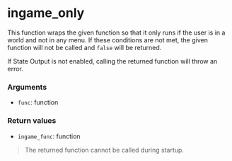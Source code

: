 # ingame_only

This function wraps the given function so that it only runs if the user is in a
world and not in any menu. If these conditions are not met, the given function
will not be called and `false` will be returned.

If State Output is not enabled, calling the returned function will throw an
error.

### Arguments

  - `func`: function

### Return values

  - `ingame_func`: function

> The returned function cannot be called during startup.
